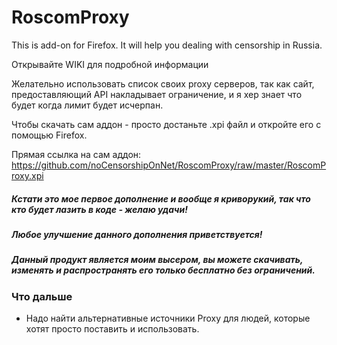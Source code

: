 RoscomProxy
===========

This is add-on for Firefox. It will help you dealing with censorship in Russia.

Открывайте WIKI для подробной информации

Желательно использовать список своих proxy серверов, так как сайт, предоставляющий API накладывает ограничение, и я хер знает что будет когда лимит будет исчерпан.

Чтобы скачать сам аддон - просто достаньте .xpi файл и откройте его с помощью Firefox.

Прямая ссылка на сам аддон: https://github.com/noCensorshipOnNet/RoscomProxy/raw/master/RoscomProxy.xpi

##### Кстати это мое первое дополнение и вообще я криворукий, так что кто будет лазить в коде - желаю удачи!

##### Любое улучшение данного дополнения приветствуется!

##### Данный продукт является моим высером, вы можете скачивать, изменять и распространять его _только_ бесплатно без ограничений.

### Что дальше
* Надо найти альтернативные источники Proxy для людей, которые хотят просто поставить и использовать.
